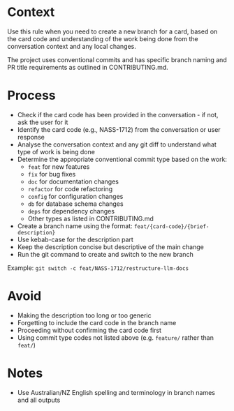 # Context

Use this rule when you need to create a new branch for a card, based on the card code and understanding of the work being done from the conversation context and any local changes.

The project uses conventional commits and has specific branch naming and PR title requirements as outlined in CONTRIBUTING.md.

# Process

- Check if the card code has been provided in the conversation - if not, ask the user for it
- Identify the card code (e.g., NASS-1712) from the conversation or user response
- Analyse the conversation context and any git diff to understand what type of work is being done
- Determine the appropriate conventional commit type based on the work:
  - `feat` for new features
  - `fix` for bug fixes
  - `doc` for documentation changes
  - `refactor` for code refactoring
  - `config` for configuration changes
  - `db` for database schema changes
  - `deps` for dependency changes
  - Other types as listed in CONTRIBUTING.md
- Create a branch name using the format: `feat/{card-code}/{brief-description}`
- Use kebab-case for the description part
- Keep the description concise but descriptive of the main change
- Run the git command to create and switch to the new branch

Example: `git switch -c feat/NASS-1712/restructure-llm-docs`

# Avoid

- Making the description too long or too generic
- Forgetting to include the card code in the branch name
- Proceeding without confirming the card code first
- Using commit type codes not listed above (e.g. `feature/` rather than `feat/`)

# Notes

- Use Australian/NZ English spelling and terminology in branch names and all outputs
